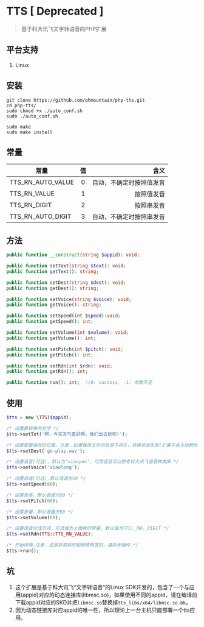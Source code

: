 # TTS [ Deprecated ]
> 基于科大讯飞文字转语音的PHP扩展

## 平台支持
1. Linux

## 安装
```shell
git clone https://github.com/ohmountain/php-tts.git
cd php-tts/
sudo chmod +x ./auto_conf.sh
sudo ./auto_conf.sh

sudo make
sudo make install
```

## 常量
| 常量              |              值 | 含义                     |
| -------------     | :-------------: | -----:                   |
| TTS_RN_AUTO_VALUE |               0 | 自动，不确定时按照值发音 |
| TTS_RN_VALUE      |               1 | 按照值发音               |
| TTS_RN_DIGIT      |               2 | 按照串发音               |
| TTS_RN_AUTO_DIGIT |               3 | 自动，不确定时按照串发音 |


## 方法
```php
public function __construct(string $appid): void;

public function setText(string $text): void;
public function getText(): string;

public function setDest(string $dest): void;
public function getDest(): string;

public function setVoice(string $voice): void;
public function getVoice(): string;

public function setSpeed(int $speed):void;
public function getSpeed(): int;

public function setVolume(int $volume): void;
public function getVolume(): int;

public function setPitch(int $pitch): void;
public function getPitch(): int;

public function setRdn(int $rdn): void;
public function getRdn(): int;

public function run(): int;  //0: success, -1: 参数不足
```

## 使用
```php
$tts = new \TTS($appid);

/* 设置要转换的文字 */
$tts->setTxt('啊，今天天气真好啊，我们出去玩吧!');

/* 设置要要保存的位置，注意：如果保存文件的目录不存在，转换将会失败(扩展不会主动帮你创建目录) */
$tts->setDest('go-play.wav');

/* 设置语音(可选)，默认为‘xiaoyan’，可用语音可以参考科大讯飞语音种类库 */
$tts->setVoice('xiaolong');

/* 设置语速(可选),默认语速为50 */
$tts->setSpeed(60);

/* 设置音高，默认音高为50 */
$tts->setPitch(60);

/* 设置音量，默认音量万50 */
$tts->setVolume(60);

/* 设置语音合成方式，可选值为上面给的常量，默认值为TTS\_RN\_DIGIT */
$tts->setRdn(TTS::TTS_RN_VALUE);

/* 开始转换,注意：这是非常耗时和网络带宽的，请异步操作 */
$tts->run();
```
## 坑
1. 这个扩展是基于科大讯飞“文字转语音”的Linux SDK开发的，包含了一个与应用(appid)对应的动态连接库(libmsc.so)，如果使用不同的appid，请在编译前下载appid对应的SKD并把`libmsc.so`替换掉`tts_libs/x64/libmsc.so.bk`。
2. 因为动态链接库对应appid的唯一性，所以理论上一台主机只能部署一个tts应用。
